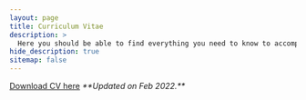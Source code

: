```yaml
---
layout: page
title: Curriculum Vitae
description: >
  Here you should be able to find everything you need to know to accomplish the most common tasks when blogging with Hydejack.
hide_description: true
sitemap: false
---
```


<p><font color="#68C3DA"><a href="http://praked.github.io/praked.github.io_Archive/files/PranavKediaCV_new.pdf">Download CV here</a></font>
 <i>**Updated on Feb 2022.** </i>
</p>

<div id="adobe-dc-view" style="height: 360px; width: 500px;"></div>
<script src="https://documentcloud.adobe.com/view-sdk/main.js"></script>
<script type="text/javascript">
  document.addEventListener("adobe_dc_view_sdk.ready", function(){
    var adobeDCView = new AdobeDC.View({clientId: "9cd5f6f4f41748578f8c97719bb4fe34", divId: "adobe-dc-view"});
    adobeDCView.previewFile({
      content:{ location:
        { url: "https://documentcloud.adobe.com/view-sdk-demo/PDFs/Bodea%20Brochure.pdf"}},
      metaData:{fileName: "Bodea Brochure.pdf"}
    },
    {
      embedMode: "SIZED_CONTAINER"
    });
  });
</script>
